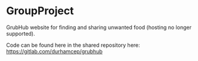 # GroupProject
GrubHub website for finding and sharing unwanted food (hosting no longer supported).

Code can be found here in the shared repository here: https://gitlab.com/durhamcep/grubhub
